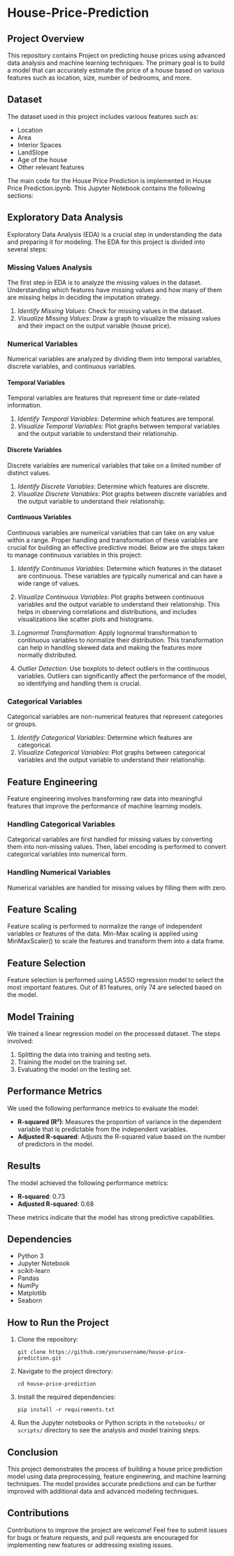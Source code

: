 # House-Price-Prediction


## Project Overview
This repository contains Project on predicting house prices using advanced data analysis and machine learning techniques. The primary goal is to build a model that can accurately estimate the price of a house based on various features such as location, size, number of bedrooms, and more.

## Dataset
The dataset used in this project includes various features such as:
- Location
- Area
- Interior Spaces
- LandSlope
- Age of the house
- Other relevant features

The main code for the House Price Prediction is implemented in House Price Prediction.ipynb. 
This Jupyter Notebook contains the following sections:

## Exploratory Data Analysis
Exploratory Data Analysis (EDA) is a crucial step in understanding the data and preparing it for modeling. The EDA for this project is divided into several steps:

### Missing Values Analysis
The first step in EDA is to analyze the missing values in the dataset. Understanding which features have missing values and how many of them are missing helps in deciding the imputation strategy.

1. *Identify Missing Values*: Check for missing values in the dataset.
2. *Visualize Missing Values*: Draw a graph to visualize the missing values and their impact on the output variable (house price).

### Numerical Variables
Numerical variables are analyzed by dividing them into temporal variables, discrete variables, and continuous variables.

#### Temporal Variables
Temporal variables are features that represent time or date-related information.

1. *Identify Temporal Variables*: Determine which features are temporal.
2. *Visualize Temporal Variables*: Plot graphs between temporal variables and the output variable to understand their relationship.

#### Discrete Variables
Discrete variables are numerical variables that take on a limited number of distinct values.

1. *Identify Discrete Variables*: Determine which features are discrete.
2. *Visualize Discrete Variables*: Plot graphs between discrete variables and the output variable to understand their relationship.

#### Continuous Variables
Continuous variables are numerical variables that can take on any value within a range. Proper handling and transformation of these variables are crucial for building an effective predictive model. Below are the steps taken to manage continuous variables in this project:

1. *Identify Continuous Variables*: Determine which features in the dataset are continuous. These variables are typically numerical and can have a wide range of values.

2. *Visualize Continuous Variables*: Plot graphs between continuous variables and the output variable to understand their relationship. This helps in observing correlations and distributions, and includes visualizations like scatter plots and histograms.

3. *Lognormal Transformation*: Apply lognormal transformation to continuous variables to normalize their distribution. This transformation can help in handling skewed data and making the features more normally distributed.

4. *Outlier Detection*: Use boxplots to detect outliers in the continuous variables. Outliers can significantly affect the performance of the model, so identifying and handling them is crucial.

### Categorical Variables
Categorical variables are non-numerical features that represent categories or groups.

1. *Identify Categorical Variables*: Determine which features are categorical.
2. *Visualize Categorical Variables*: Plot graphs between categorical variables and the output variable to understand their relationship.

## Feature Engineering
Feature engineering involves transforming raw data into meaningful features that improve the performance of machine learning models.

### Handling Categorical Variables
Categorical variables are first handled for missing values by converting them into non-missing values. Then, label encoding is performed to convert categorical variables into numerical form.

### Handling Numerical Variables
Numerical variables are handled for missing values by filling them with zero.

## Feature Scaling
Feature scaling is performed to normalize the range of independent variables or features of the data. Min-Max scaling is applied using MinMaxScaler() to scale the features and transform them into a data frame.

## Feature Selection
Feature selection is performed using LASSO regression model to select the most important features. Out of 81 features, only 74 are selected based on the model.

## Model Training
We trained a linear regression model on the processed dataset. The steps involved:
1. Splitting the data into training and testing sets.
2. Training the model on the training set.
3. Evaluating the model on the testing set.

## Performance Metrics
We used the following performance metrics to evaluate the model:
- **R-squared (R²)**: Measures the proportion of variance in the dependent variable that is predictable from the independent variables.
- **Adjusted R-squared**: Adjusts the R-squared value based on the number of predictors in the model.

## Results
The model achieved the following performance metrics:
- **R-squared**: 0.73
- **Adjusted R-squared**: 0.68

These metrics indicate that the model has strong predictive capabilities.

## Dependencies

- Python 3
- Jupyter Notebook
- scikit-learn
- Pandas
- NumPy
- Matplotlib
- Seaborn

## How to Run the Project
1. Clone the repository:
   ```
   git clone https://github.com/yourusername/house-price-prediction.git
   ```
2. Navigate to the project directory:
   ```
   cd house-price-prediction
   ```
3. Install the required dependencies:
   ```
   pip install -r requirements.txt
   ```
4. Run the Jupyter notebooks or Python scripts in the `notebooks/` or `scripts/` directory to see the analysis and model training steps.

## Conclusion
This project demonstrates the process of building a house price prediction model using data preprocessing, feature engineering, and machine learning techniques. The model provides accurate predictions and can be further improved with additional data and advanced modeling techniques.

## Contributions
Contributions to improve the project are welcome! Feel free to submit issues for bugs or feature requests, and pull requests are encouraged for implementing new features or addressing existing issues.
